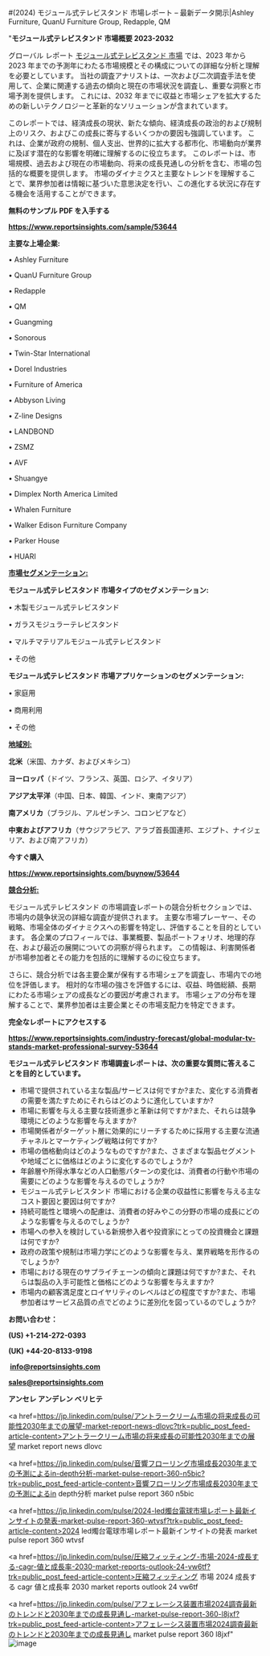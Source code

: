 #(2024) モジュール式テレビスタンド 市場レポート – 最新データ開示|Ashley Furniture, QuanU Furniture Group, Redapple, QM

"<strong>モジュール式テレビスタンド 市場概要 2023-2032</strong>

グローバル レポート <a href=https://www.reportsinsights.com/sample/53644>モジュール式テレビスタンド 市場</a> では、2023 年から 2023 年までの予測年にわたる市場規模とその構成についての詳細な分析と理解を必要としています。 当社の調査アナリストは、一次および二次調査手法を使用して、企業に関連する過去の傾向と現在の市場状況を調査し、重要な洞察と市場予測を提供します。 これには、2032 年までに収益と市場シェアを拡大​​するための新しいテクノロジーと革新的なソリューションが含まれています。

このレポートでは、経済成長の現状、新たな傾向、経済成長の政治的および規制上のリスク、およびこの成長に寄与するいくつかの要因も強調しています。 これは、企業が政府の規制、個人支出、世界的に拡大する都市化、市場動向が業界に及ぼす潜在的な影響を明確に理解するのに役立ちます。 このレポートは、市場規模、過去および現在の市場動向、将来の成長見通しの分析を含む、市場の包括的な概要を提供します。 市場のダイナミクスと主要なトレンドを理解することで、業界参加者は情報に基づいた意思決定を行い、この進化する状況に存在する機会を活用することができます。

<strong><b>無料のサンプル PDF を入手する</b></strong>

<a href=https://www.reportsinsights.com/sample/53644><strong><u>https://www.reportsinsights.com/sample/53644</u></strong></a>

<strong>主要な上場企業:</strong>

• Ashley Furniture

• QuanU Furniture Group

• Redapple

• QM

• Guangming

• Sonorous

• Twin-Star International

• Dorel Industries

• Furniture of America

• Abbyson Living

• Z-line Designs

• LANDBOND

• ZSMZ

• AVF

• Shuangye

• Dimplex North America Limited

• Whalen Furniture

• Walker Edison Furniture Company

• Parker House

• HUARI

<strong><u>市場セグメンテーション</u></strong><strong><u>:</u></strong>

<strong>モジュール式テレビスタンド 市場タイプのセグメンテーション:</strong>

• 木製モジュール式テレビスタンド

• ガラスモジュラーテレビスタンド

• マルチマテリアルモジュール式テレビスタンド

• その他

<strong>モジュール式テレビスタンド 市場アプリケーションのセグメンテーション:</strong>

• 家庭用

• 商用利用

• その他

<strong><u>地域別</u></strong><strong><u>:</u></strong>

<strong>北米</strong>（米国、カナダ、およびメキシコ）

<strong>ヨーロッパ</strong>（ドイツ、フランス、英国、ロシア、イタリア）

<strong>アジア太平洋</strong>（中国、日本、韓国、インド、東南アジア）

<strong>南アメリカ</strong>（ブラジル、アルゼンチン、コロンビアなど）

<strong>中東およびアフリカ</strong>（サウジアラビア、アラブ首長国連邦、エジプト、ナイジェリア、および南アフリカ）

<strong>今すぐ購入</strong>

<a href=https://www.reportsinsights.com/buynow/53644><strong><u>https://www.reportsinsights.com/buynow/53644</u></strong></a>

<strong><u>競合分析:</u></strong>

モジュール式テレビスタンド の市場調査レポートの競合分析セクションでは、市場内の競争状況の詳細な調査が提供されます。 主要な市場プレーヤー、その戦略、市場全体のダイナミクスへの影響を特定し、評価することを目的としています。 各企業のプロフィールでは、事業概要、製品ポートフォリオ、地理的存在、および最近の展開についての洞察が得られます。 この情報は、利害関係者が市場参加者とその能力を包括的に理解するのに役立ちます。

さらに、競合分析では各主要企業が保有する市場シェアを調査し、市場内での地位を評価します。 相対的な市場の強さを評価するには、収益、時価総額、長期にわたる市場シェアの成長などの要因が考慮されます。 市場シェアの分布を理解することで、業界参加者は主要企業とその市場支配力を特定できます。

<strong>完全なレポートにアクセスする</strong>

<a href=https://www.reportsinsights.com/industry-forecast/global-modular-tv-stands-market-professional-survey-53644><strong><u><b>https://www.reportsinsights.com/industry-forecast/global-modular-tv-stands-market-professional-survey-53644</b></u></strong></a>

<strong><b>モジュール式テレビスタンド 市場調査レポートは、次の重要な質問に答えることを目的としています。</b></strong>
<ul>
  <li>市場で提供されている主な製品/サービスは何ですか?また、変化する消費者の需要を満たすためにそれらはどのように進化していますか?</li>
  <li>市場に影響を与える主要な技術進歩と革新は何ですか?また、それらは競争環境にどのような影響を与えますか?</li>
  <li>市場関係者がターゲット層に効果的にリーチするために採用する主要な流通チャネルとマーケティング戦略は何ですか?</li>
  <li>市場の価格動向はどのようなものですか?また、さまざまな製品セグメントや地域ごとに価格はどのように変化するのでしょうか?</li>
  <li>年齢層や所得水準などの人口動態パターンの変化は、消費者の行動や市場の需要にどのような影響を与えるのでしょうか?</li>
  <li>モジュール式テレビスタンド 市場における企業の収益性に影響を与える主なコスト要因と要因は何ですか?</li>
  <li>持続可能性と環境への配慮は、消費者の好みやこの分野の市場の成長にどのような影響を与えるのでしょうか?</li>
  <li>市場への参入を検討している新規参入者や投資家にとっての投資機会と課題は何ですか?</li>
  <li>政府の政策や規制は市場力学にどのような影響を与え、業界戦略を形作るのでしょうか?</li>
  <li>市場における現在のサプライチェーンの傾向と課題は何ですか?また、それらは製品の入手可能性と価格にどのような影響を与えますか?</li>
  <li>市場内の顧客満足度とロイヤリティのレベルはどの程度ですか?また、市場参加者はサービス品質の点でどのように差別化を図っているのでしょうか?</li>
</ul>
<strong>お問い合わせ：</strong>

<strong>(US) +1-214-272-0393</strong>

<strong>(UK) +44-20-8133-9198</strong>

<strong> </strong><a href=info@reportsinsights.com><strong><u>info@reportsinsights.com</u></strong></a>

<a href=sales@reportsinsights.com><strong><u>sales@reportsinsights.com</u></strong></a>

<strong>アンセレ アンデレン ベリヒテ</strong>

<a href=https://jp.linkedin.com/pulse/アントラークリーム市場の将来成長の可能性2030年までの展望-market-report-news-dlovc?trk=public_post_feed-article-content>アントラークリーム市場の将来成長の可能性2030年までの展望 market report news dlovc</a>

<a href=https://jp.linkedin.com/pulse/音響フローリング市場成長2030年までの予測によるin-depth分析-market-pulse-report-360-n5bic?trk=public_post_feed-article-content>音響フローリング市場成長2030年までの予測によるin depth分析 market pulse report 360 n5bic</a>

<a href=https://jp.linkedin.com/pulse/2024-led燭台電球市場レポート最新インサイトの発表-market-pulse-report-360-wtvsf?trk=public_post_feed-article-content>2024 led燭台電球市場レポート最新インサイトの発表 market pulse report 360 wtvsf</a>

<a href=https://jp.linkedin.com/pulse/圧縮フィッティング-市場-2024-成長する-cagr-値と成長率-2030-market-reports-outlook-24-vw6tf?trk=public_post_feed-article-content>圧縮フィッティング 市場 2024 成長する cagr 値と成長率 2030 market reports outlook 24 vw6tf</a>

<a href=https://jp.linkedin.com/pulse/アフェレーシス装置市場2024調査最新のトレンドと2030年までの成長見通し-market-pulse-report-360-l8jxf?trk=public_post_feed-article-content>アフェレーシス装置市場2024調査最新のトレンドと2030年までの成長見通し market pulse report 360 l8jxf</a>"
![image](https://github.com/aanak123/RIMarketer1/assets/158471119/9f78adfa-2fa8-4dac-8171-40e17ebb5266)
